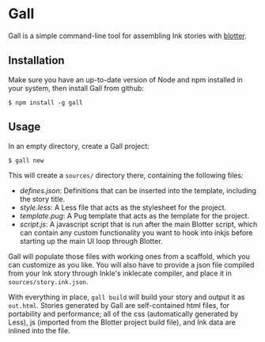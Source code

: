 # Gall

Gall is a simple command-line tool for assembling Ink stories with [blotter](http://github.com/sequitur/blotter).

## Installation

Make sure you have an up-to-date version of Node and npm installed in your system, then install Gall from github:

```
$ npm install -g gall
```

## Usage

In an empty directory, create a Gall project:

```
$ gall new
```

This will create a `sources/` directory there, containing the following files:

- *defines.json*: Definitions that can be inserted into the template, including the story title.
- *style.less*: A Less file that acts as the stylesheet for the project.
- *template.pug*: A Pug template that acts as the template for the project.
- *script.js*: A javascript script that is run after the main Blotter script, which can contain any custom functionality you want to hook into inkjs before starting up the main UI loop through Blotter.

Gall will populate those files with working ones from a scaffold, which you can customize as you like. You will also have to provide a json file compiled from your Ink story through Inkle's inklecate compiler, and place it in `sources/story.ink.json`.

With everything in place, `gall build` will build your story and output it as `out.html`. Stories generated by Gall are self-contained html files, for portability and performance; all of the css (automatically generated by Less), js (imported from the Blotter project build file), and Ink data are inlined into the file.
